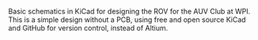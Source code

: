 Basic schematics in KiCad for designing the ROV for the AUV Club at WPI. This is a simple design without a PCB, using free and open source KiCad and GitHub for version control, instead of Altium.

